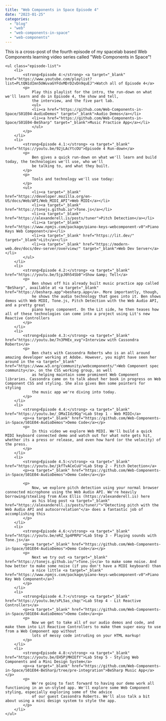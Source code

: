 ```yaml
---
title: "Web Components in Space Episode 4"
date: "2023-01-25"
categories:
  - "blog"
  - "web"
  - "web-components-in-space"
  - "web-components"
---
```


This is a cross-post of the fourth episode of my spacelab based Web Components learning video series called "Web Components in Space"!

    <ul class="episode-list">
        <li>
            <strong>Episode 4:</strong> <a target="_blank" href="https://www.youtube.com/playlist?list=PLtQN1dImn5UWuvaGYFdxMDrD2vDn9quEJ">Watch all of Episode 4</a>
            <p>
                Play this playlist for the intro, the run-down on what we'll learn and do in Episode 4, the show and tell,
                the interview, and the five part lab.
                <ul>
                <li><a href="https://github.com/Web-Components-in-Space/S01E04-AudioDemos" target="_blank">Audio Demos</a></li>
                <li><a href="https://github.com/Web-Components-in-Space/S01E04-BeSharp" target="_blank">Music Practice App</a></li>
                </ul>
            </p>
        </li>
        <li>
            <strong>Episode 4.1:</strong> <a target="_blank" href="https://youtu.be/92jLAcYtcOU">Episode 4 Run-down</a>
            <p>
                Ben gives a quick run-down on what we'll learn and build today, the technologies we'll use, who we'll
                be talking to, and what they built.
            </p>
            <p>
                Tools and technology we'll use today:
            </p>
            <ul>
                <li><a target="_blank" href="https://developer.mozilla.org/en-US/docs/Web/API/Web_MIDI_API">Web MIDI</a></li>
                <li><a target="_blank" href="https://tonejs.github.io">Tone.js</a></li>
                <li><a target="_blank" href="https://alexanderell.is/posts/tuner">Pitch Detection</a></li>
                <li><a target="_blank" href="https://www.npmjs.com/package/piano-keys-webcomponent-v0">Piano Keys Web Component</a></li>
                <li><a target="_blank" href="https://lit.dev/" target="_blank">Lit</a></li>
                <li><a target="_blank" href="https://modern-web.dev/docs/dev-server/overview/" target="_blank">Web Dev Server</a></li>
            </ul>
        </li>
        <li>
            <strong>Episode 4.2:</strong> <a target="_blank" href="https://youtu.be/5jpJ0h54Sb0">Show &amp; Tell</a>
            <p>
                Ben shows off his already built music practice app called "BeSharp", available at <a target="_blank" href="https://besharp.app">besharp.app</a>. More importantly, though,
                he shows the audio technology that goes into it. Ben shows demos with Web MIDI, Tone.js, Pitch Detection with the Web Audio API, and a pretty great
                piano keys component. On the Lit side, he then teases how all of these technologies can come into a project using Lit's new Reactive Controllers
            </p>
        </li>
        <li>
            <strong>Episode 4.3:</strong> <a target="_blank" href="https://youtu.be/7n3PHEx_xvg">Interview with Cassondra Roberts</a>
            <p>
                Ben chats with Cassondra Roberts who is an all around amazing developer working at Adobe. However, you might have seen her around in the <a target="_blank" href="https://www.w3.org/community/webcomponents/">Web Component spec community</a>, on the CSS working group, as well
                as helping maintain some prominent Web Component libraries. Cassondra came on to talk about her book in progress on Web Component CSS and styling. She also gives Ben some pointers for styling
                the music app we're diving into today.
            </p>
        </li>
        <li>
            <strong>Episode 4.4:</strong> <a target="_blank" href="https://youtu.be/_OMaIIdz9Gg">Lab Step 1 - Web MIDI</a>
            <p><a target="_blank" href="https://github.com/Web-Components-in-Space/S01E04-AudioDemos">Demo Code</a></p>
            <p>
                In this video we explore Web MIDI. We'll build a quick MIDI keyboard connected demo and watch out for what note gets hit, whether its a press or release, and even how hard (or the velocity) of the press.
            </p>
        </li>
        <li>
            <strong>Episode 4.5:</strong> <a target="_blank" href="https://youtu.be/jkfTvACeCuU">Lab Step 2 - Pitch Detection</a>
            <p><a target="_blank" href="https://github.com/Web-Components-in-Space/S01E04-AudioDemos">Demo Code</a></p>

            <p>
                Now, we explore pitch detection using your normal browser connected microphone using the Web Audio API. We're heavily borrowing/stealing from Alex Ellis (https://alexanderell.is) here
                as his blog post <a target="_blank" href="https://alexanderell.is/posts/tuner/">"Detecting pitch with the Web Audio API and autocorrelation"</a> does a fantastic job of accomplishing this
            </p>
        </li>
        <li>
            <strong>Episode 4.6:</strong> <a target="_blank" href="https://youtu.be/eRZ_Sp4PRPU">Lab Step 3 - Playing sounds with Tone.js</a>
            <p><a target="_blank" href="https://github.com/Web-Components-in-Space/S01E04-AudioDemos">Demo Code</a></p>
            <p>
                Next we try out <a target="_blank" href="https://tonejs.github.io/">Tone.js</a> to make some noise. And how better to make some noise (if you don't have a MIDI keyboard) than
                a nice little <a target="_blank" href="https://www.npmjs.com/package/piano-keys-webcomponent-v0">Piano Key Web Component</a>?
            </p>
        </li>
        <li>
            <strong>Episode 4.7:</strong> <a target="_blank" href="https://youtu.be/sPL5as_ckqc">Lab Step 4 - Lit Reactive Controllers</a>
            <p><a target="_blank" href="https://github.com/Web-Components-in-Space/S01E04-AudioDemos">Demo Code</a><p>
            <p>
                Now we get to take all of our audio demos and code, and make them into Lit Reactive Controllers to make them super easy to use from a Web Component app without
                lots of messy code intruding on your HTML markup!
            </p>
        </li>
        <li>
            <strong>Episode 4.8:</strong> <a target="_blank" href="https://youtu.be/EH5PjMHIEfY">Lab Step 5 - Styling Web Components and a Mini Design System</a>
            <p><a target="_blank" href="https://github.com/Web-Components-in-Space/S01E04-BeSharp/tree/pre-integration">BeSharp Music App</a></p>
            <p>
                We're going to fast forward to having our demo work all functioning in an un-styled app. We'll explore some Web Component styling, especially exploring some of the advice
                of our guest Cassondra Roberts. We'll also talk a bit about using a mini design system to style the app.
            </p>
        </li>
    </ul>
